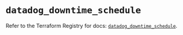 # `datadog_downtime_schedule`

Refer to the Terraform Registry for docs: [`datadog_downtime_schedule`](https://registry.terraform.io/providers/datadog/datadog/3.74.0/docs/resources/downtime_schedule).

